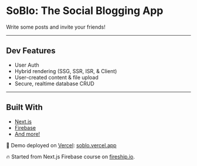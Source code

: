 # SoBlo: The Social Blogging App

Write some posts and invite your friends!

---

## Dev Features

- User Auth
- Hybrid rendering (SSG, SSR, ISR, & Client)
- User-created content & file upload
- Secure, realtime database CRUD

---

## Built With

- [Next.js](https://nextjs.org)
- [Firebase](https://firebase.google.com)
- [And more!](https://github.com/nikmclaughlin/soblo/blob/main/package.json)

🚀 Demo deployed on [Vercel](https://vercel.com): [soblo.vercel.app](https://soblo.vercel.app)

🔥 Started from Next.js Firebase course on [fireship.io](https://fireship.io).
